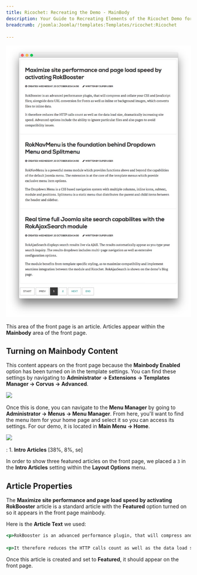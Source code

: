 ```yaml
---
title: Ricochet: Recreating the Demo - MainBody
description: Your Guide to Recreating Elements of the Ricochet Demo for Joomla
breadcrumb: /joomla:Joomla/!templates:Templates/ricochet:Ricochet

---
```


![](assets/demo_mainbody.jpeg)

This area of the front page is an article. Articles appear within the **Mainbody** area of the front page.

Turning on Mainbody Content
-----

This content appears on the front page because the **Mainbody Enabled** option has been turned on in the template settings. You can find these settings by navigating to **Administrator -> Extensions -> Templates Manager -> Corvus -> Advanced**.

![][advanced]

Once this is done, you can navigate to the **Menu Manager** by going to **Administrator -> Menus -> Menu Manager**. From here, you'll want to find the menu item for your home page and select it so you can access its settings. For our demo, it is located in **Main Menu -> Home**.

![][menu]

:   1. **Intro Articles** [38%, 8%, se]

In order to show three featured articles on the front page, we placed a `3` in the **Intro Articles** setting within the **Layout Options** menu.

Article Properties
-----

The **Maximize site performance and page load speed by activating RokBooster** article is a standard article with the **Featured** option turned on so it appears in the front page mainbody.

Here is the **Article Text** we used:

~~~ .html
<p>RokBooster is an advanced performance plugin, that will compress and collate your CSS and JavaScript files; alongside data URL conversion for Fonts as well as inline or background images, which converts files to inline data.</p>

<p>It therefore reduces the HTTP calls count as well as the data load size, dramatically increasing site speed. Advanced options include the ability to ignore particular files and also pages to avoid compatibility issues.</p>
~~~

Once this article is created and set to **Featured**, it should appear on the front page.

[demo]: assets/demo_14.jpeg
[advanced]: assets/setadvanced.jpeg
[menu]: assets/menu.jpeg